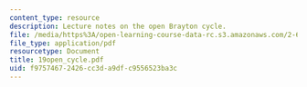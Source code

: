 ```yaml
---
content_type: resource
description: Lecture notes on the open Brayton cycle.
file: /media/https%3A/open-learning-course-data-rc.s3.amazonaws.com/2-611-marine-power-and-propulsion-fall-2006/f97574672426cc3da9dfc9556523ba3c_19open_cycle.pdf
file_type: application/pdf
resourcetype: Document
title: 19open_cycle.pdf
uid: f9757467-2426-cc3d-a9df-c9556523ba3c
---
```

